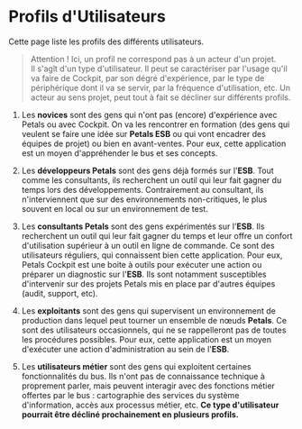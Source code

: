 # Profils d'Utilisateurs

Cette page liste les profils des différents utilisateurs.  

> Attention ! Ici, un profil ne correspond pas à un acteur d'un projet.  
> Il s'agît d'un type d'utilisateur. Il peut se caractériser par l'usage qu'il va faire de Cockpit, par son dégré d'expérience, par le type de périphérique dont il va se servir, par la fréquence d'utilisation, etc. Un acteur au sens projet, peut tout à fait se décliner sur différents profils.


1. Les **novices** sont des gens qui n'ont pas (encore) d'expérience avec Petals ou avec Cockpit. On va les rencontrer en formation (des gens qui veulent se faire une idée sur **Petals ESB** ou qui vont encadrer des équipes de projet) ou bien en avant-ventes. Pour eux, cette application est un moyen d'appréhender le bus et ses concepts.

2. Les **développeurs Petals** sont des gens déjà formés sur l'**ESB**. Tout comme les consultants, ils recherchent un outil qui leur fait gagner du temps lors des développements. Contrairement au consultant, ils n'interviennent que sur des environnements non-critiques, le plus souvent en local ou sur un environnement de test.

3. Les **consultants Petals** sont des gens expérimentés sur l'**ESB**. Ils recherchent un outil qui leur fait gagner du temps et leur offre un confort d'utilisation supérieur à un outil en ligne de commande. Ce sont des utilisateurs réguliers, qui connaissent bien cette application. Pour eux, Petals Cockpit est une boite à outils pour exécuter une action ou préparer un diagnostic sur l'**ESB**. Ils sont notamment susceptibles d'intervenir sur des projets Petals mis en place par d'autres équipes (audit, support, etc).

4. Les **exploitants** sont des gens qui supervisent un environnement de production dans lequel peut tourner un ensemble de nœuds **Petals**. Ce sont des utilisateurs occasionnels, qui ne se rappelleront pas de toutes les procédures possibles. Pour eux, cette application est un moyen d'exécuter une action d'administration au sein de l'**ESB**.

5. Les **utilisateurs métier** sont des gens qui exploitent certaines fonctionnalités du bus. Ils n'ont pas de connaissance technique à proprement parler, mais peuvent interagir avec des fonctions métier offertes par le bus : cartographie des services du système d'information, accès aux processus métier, etc. **Ce type d'utilisateur pourrait être décliné prochainement en plusieurs profils.**
